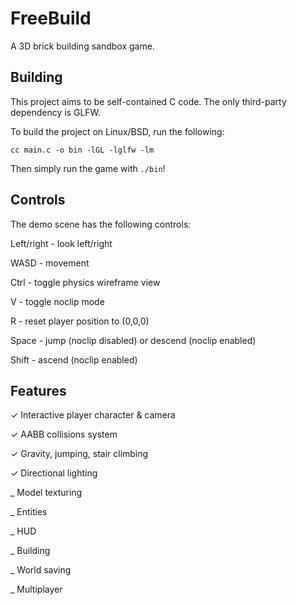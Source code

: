 # FreeBuild

A 3D brick building sandbox game.

## Building

This project aims to be self-contained C code. The only third-party dependency is GLFW.

To build the project on Linux/BSD, run the following:

`cc main.c -o bin -lGL -lglfw -lm`

Then simply run the game with `./bin`!

## Controls

The demo scene has the following controls:

Left/right - look left/right

WASD - movement

Ctrl - toggle physics wireframe view

V - toggle noclip mode

R - reset player position to (0,0,0)

Space - jump (noclip disabled) or descend (noclip enabled)

Shift - ascend (noclip enabled)

## Features

✓ Interactive player character & camera

✓ AABB collisions system

✓ Gravity, jumping, stair climbing

✓ Directional lighting

_ Model texturing

_ Entities

_ HUD

_ Building

_ World saving

_ Multiplayer
